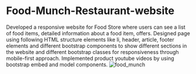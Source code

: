 # Food-Munch-Restaurant-website
Developed a responsive website for Food Store where users can see a list of food items, detailed information about a food item, offers. Designed page using following HTML structure elements like li, header, article, footer elements and different bootstrap components to show different sections in the website and different bootstrap classes for responsiveness through mobile-first approach. Implemented product youtube videos by using bootstrap embed and model components.
![food_munch](https://github.com/narasimhareddy04/Food-Munch-Restaurant-website/assets/63772959/1618be32-ebfc-4ddd-bcd5-c862ac1d7f5e)
